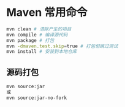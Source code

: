 # Maven 常用命令

```bash
mvn clean # 清除产生的项目
mvn compile # 编译源代码
mvn package # 打包
mvn -dmaven.test.skip=true # 打包但跳过测试
mvn install # 安装到本地仓库
```

## 源码打包

```bash
mvn source:jar
或
mvn source:jar-no-fork
```

